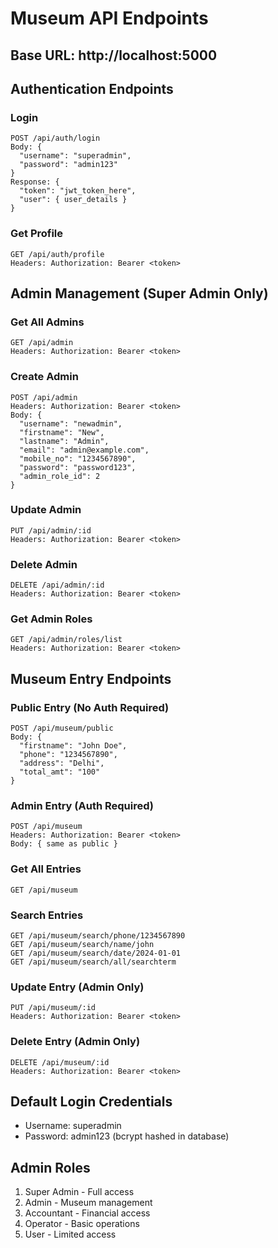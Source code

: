 # Museum API Endpoints

## Base URL: http://localhost:5000

## Authentication Endpoints

### Login
```
POST /api/auth/login
Body: {
  "username": "superadmin",
  "password": "admin123"
}
Response: {
  "token": "jwt_token_here",
  "user": { user_details }
}
```

### Get Profile
```
GET /api/auth/profile
Headers: Authorization: Bearer <token>
```

## Admin Management (Super Admin Only)

### Get All Admins
```
GET /api/admin
Headers: Authorization: Bearer <token>
```

### Create Admin
```
POST /api/admin
Headers: Authorization: Bearer <token>
Body: {
  "username": "newadmin",
  "firstname": "New",
  "lastname": "Admin",
  "email": "admin@example.com",
  "mobile_no": "1234567890",
  "password": "password123",
  "admin_role_id": 2
}
```

### Update Admin
```
PUT /api/admin/:id
Headers: Authorization: Bearer <token>
```

### Delete Admin
```
DELETE /api/admin/:id
Headers: Authorization: Bearer <token>
```

### Get Admin Roles
```
GET /api/admin/roles/list
Headers: Authorization: Bearer <token>
```

## Museum Entry Endpoints

### Public Entry (No Auth Required)
```
POST /api/museum/public
Body: {
  "firstname": "John Doe",
  "phone": "1234567890",
  "address": "Delhi",
  "total_amt": "100"
}
```

### Admin Entry (Auth Required)
```
POST /api/museum
Headers: Authorization: Bearer <token>
Body: { same as public }
```

### Get All Entries
```
GET /api/museum
```

### Search Entries
```
GET /api/museum/search/phone/1234567890
GET /api/museum/search/name/john
GET /api/museum/search/date/2024-01-01
GET /api/museum/search/all/searchterm
```

### Update Entry (Admin Only)
```
PUT /api/museum/:id
Headers: Authorization: Bearer <token>
```

### Delete Entry (Admin Only)
```
DELETE /api/museum/:id
Headers: Authorization: Bearer <token>
```

## Default Login Credentials
- Username: superadmin
- Password: admin123 (bcrypt hashed in database)

## Admin Roles
1. Super Admin - Full access
2. Admin - Museum management
3. Accountant - Financial access
4. Operator - Basic operations
5. User - Limited access